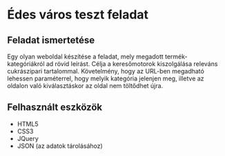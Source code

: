 # Édes város teszt feladat

## Feladat ismertetése
Egy olyan weboldal készítése a feladat, mely megadott termék-kategóriákról ad rövid leírást. Célja a keresőmotorok kiszolgálása releváns cukrászipari tartalommal. Követelmény, hogy az URL-ben megadható lehessen paraméterrel, hogy melyik kategória jelenjen meg, illetve az oldalon való kiválasztáskor az oldal nem töltődhet újra. 

## Felhasznált eszközök
- HTML5
- CSS3
- JQuery
- JSON (az adatok tárolásához)